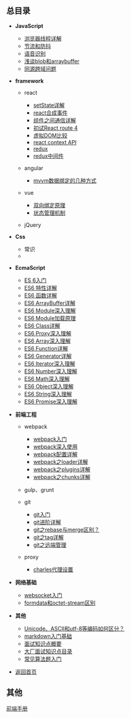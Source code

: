 ## 总目录

* **JavaScript**

  - [浏览器线程详解](./javascripts/depth/async/thread)
  - [节流和防抖](./http/ajax/轮询(节流和防抖))
  - [语音识别](./Html/webAPI/Audio)
  - [浅谈blob和arraybuffer](./Html/webAPI/Blob/compare)
  - [同源跨域问题](./http/ajax/crossDomain)

* **framework**
    - react

      + [setState详解](./framework/React/implement/setState)
      + [react合成事件](./framework/React/implement/event)
      + [组件之间通信详解](./framework/React/dataManage/Communication)
      + [初试React route 4](./framework/React/router/router4)
      + [虚拟DOM比较](./framework/React/Note/diff)
      + [react context API](./framework/React/dataManage/context)
      + [redux](./framework\React\dataManage\redux)
      + [redux中间件](./framework/React/dataManage/other)

    - angular

      + [mvvm数据绑定的几种方式](./framework/数据绑定)
    
    - vue
      
      + [双向绑定原理](./framework/vue)
      + [状态管理机制](./framework/React/dataManage/redux)

    - jQuery

* **Css**

    - 常识
    - 

* **EcmaScript**

    - [ES 6入门](./ECMAScript/ES6/ES6getStart)
    - [ES6 特性详解](./ECMAScript)
    - [ES6 函数详解](./ECMAScript/ES6/ES6Function)
    - [ES6 ArrayBuffer详解](./ECMAScript/ES6/ES6ArrayBuffer)
    - [ES6 Module深入理解](./ECMAScript/ES6/ES6Module)
    - [ES6 Module加载原理](./ECMAScript/ES6/ES6import)
    - [ES6 Class详解](./ECMAScript/ES6/ES6Class)
    - [ES6 Proxy深入理解](./ECMAScript/ES6/ES6Proxy)
    - [ES6 Array深入理解](./ECMAScript/ES6/ES6Array)
    - [ES6 Function详解](./ECMAScript/ES6/ES6Function)
    - [ES6 Generator详解](./ECMAScript/ES6/ES6Generator)
    - [ES6 Iterator深入理解](./ECMAScript/ES6/ES6Iterator)
    - [ES6 Number深入理解](./ECMAScript/ES6/ES6Number)
    - [ES6 Math深入理解](./ECMAScript/ES6/ES6Math)
    - [ES6 Object深入理解](./ECMAScript/ES6/ES6Object)
    - [ES6 String深入理解](./ECMAScript/ES6/ES6String)
    - [ES6 Promise深入理解](./ECMAScript/ES6/ES6Promise)

* **前端工程**
    - webpack

      + [webpack入门](./structure/webpack)
      + [webpack深入使用](./structure/webpack/advanced)  
      + [webpack配置详解](./structure/webpack/config)
      + [webpack之loader详解](./structure/webpack/Loader)
      + [webpack之plugins详解](./structure/webpack/plugins)
      + [webpack之chunks详解](./structure/webpack/chunks)

    - gulp、grunt

    - git

      + [git入门](./team/git)
      + [git进阶详解](./team/git/advanced)
      + [git之rebase与merge区别？](./team/git/rebase)
      + [git之tag详解](./team/git/tags)
      + [git之远端管理](./team/git/remote)
      
    - proxy

      + [charles代理设置](./structure/proxy/charles)

* **网络基础**

    - [websocket入门](./http/websocket)
    - [formdata和octet-stream区别](./Html/form/formdata)

* **其他**

    - [Unicode、ASCII和utf-8等编码如何区分？](./http/unicode)
    - [markdown入门基础](./team/Markdown)
    - [面试知识点概要](./team/interview/simpleInterview)
    - [大厂面试知识点目录](./team/interview/summary)
    - [常见算法题入门](./team/interview/algoInterview)

* [返回首页](./)

## 其他

[前端手册](https://juejin.im/post/592faca42f301e006bc791e0)
